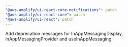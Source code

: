 ```yaml
---
"@aws-amplify/ui-react-core-notifications": patch
"@aws-amplify/ui-react-core": patch
"@aws-amplify/ui-react": patch
---
```


Add deprecation messages for InAppMessagingDisplay, InAppMessagingProvider and useInAppMessaging.
